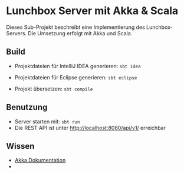 Lunchbox Server mit Akka & Scala
================================

Dieses Sub-Projekt beschreibt eine Implementierung des Lunchbox-Servers. Die Umsetzung erfolgt mit Akka und Scala.



Build
-----

* Projektdateien für IntelliJ IDEA generieren: `sbt idea`
* Projektdateien für Eclipse generieren: `sbt eclipse`

* Projekt übersetzen: `sbt compile`



Benutzung
---------

* Server starten mit: `sbt run`
* Die REST API ist unter [http://localhost:8080/api/v1/](http://localhost:8080/api/v1/) erreichbar



Wissen
------

* [Akka Dokumentation](http://akka.io/docs/)
* 